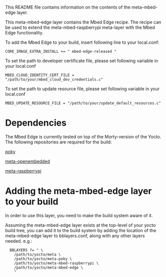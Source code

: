 This README file contains information on the contents of the
meta-mbed-edge layer.

This meta-mbed-edge layer contains the Mbed Edge recipe. The recipe can
be used to extend the meta-mbed-raspberrypi meta-layer with the Mbed
Edge functionality.

To add the Mbed Edge to your build, insert following line to your local.conf:

`CORE_IMAGE_EXTRA_INSTALL += " mbed-edge-released "`

To set the path to developer certificate file, please set following variable in your local.conf

`MBED_CLOUD_IDENTITY_CERT_FILE = "/path/to/your/mbed_cloud_dev_credentials.c"`

To set the path to update resource file, please set following variable in your local.conf

`MBED_UPDATE_RESOURCE_FILE = "/path/to/your/update_default_resources.c"`

# Dependencies

The Mbed Edge is currently tested on top of the Morty-version of the
Yocto. The following repositories are required for the build:

[poky](https://git.yoctoproject.org/cgit/cgit.cgi/poky/)

[meta-openembedded](http://cgit.openembedded.org/meta-openembedded/)

[meta-raspberrypi](https://git.yoctoproject.org/cgit/cgit.cgi/meta-raspberrypi/)

# Adding the meta-mbed-edge layer to your build

In order to use this layer, you need to make the build system aware of
it.

Assuming the meta-mbed-edge layer exists at the top-level of your
yocto build tree, you can add it to the build system by adding the
location of the meta-mbed-edge layer to bblayers.conf, along with any
other layers needed. e.g.:

```
  BBLAYERS ?= " \
    /path/to/yocto/meta \
    /path/to/yocto/meta-poky \
    /path/to/yocto/meta-mbed-raspberrypi \
    /path/to/yocto/meta-mbed-edge \
    "
```
